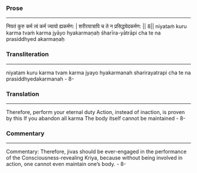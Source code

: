 ### Prose 
 --- 
नियतं कुरु कर्म त्वं कर्म ज्यायो ह्यकर्मण: |
शरीरयात्रापि च ते न प्रसिद्ध्येदकर्मण: || 8||
niyataṁ kuru karma tvaṁ karma jyāyo hyakarmaṇaḥ
śharīra-yātrāpi cha te na prasiddhyed akarmaṇaḥ

### Transliteration 
 --- 
niyatam kuru karma tvam karma jyayo hyakarmanah sharirayatrapi cha te na prasiddhyedakarmanah - 8-

### Translation 
 --- 
Therefore, perform your eternal duty Action, instead of inaction, is proven by this If you abandon all karma The body itself cannot be maintained - 8-

### Commentary 
 --- 
Commentary: Therefore, jivas should be ever-engaged in the performance of the Consciousness-revealing Kriya, because without being involved in action, one cannot even maintain one’s body. - 8-